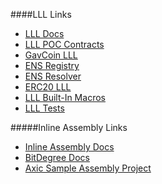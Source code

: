 
####LLL Links
- [LLL Docs](http://lll-docs.readthedocs.io/en/latest/lll_reference.html)
- [LLL POC Contracts](https://github.com/ethereum/cpp-ethereum/wiki/LLL-Examples-for-PoC-5/04fae9e627ac84d771faddcf60098ad09230ab58)
- [GavCoin LLL](https://github.com/ethereum/dapp-bin/blob/master/coin/coin.lll)
- [ENS Registry](https://github.com/ensdomains/ens/blob/master/contracts/ENS.lll)
- [ENS Resolver](https://github.com/ensdomains/ens/blob/master/contracts/PublicResolver.lll)
- [ERC20 LLL](https://github.com/benjaminion/LLL_erc20)
- [LLL Built-In Macros](https://github.com/ethereum/solidity/blob/develop/liblll/CompilerState.cpp)
- [LLL Tests](https://github.com/ethereum/solidity/blob/develop/test/liblll/EndToEndTest.cpp)


#####Inline Assembly Links

- [Inline Assembly Docs](http://solidity.readthedocs.io/en/v0.4.24/assembly.html)
- [BitDegree Docs](https://www.bitdegree.org/learn/solidity-inline-assembly-syntax/)
- [Axic Sample Assembly Project](https://gist.github.com/axic)